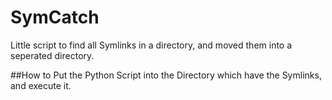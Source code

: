 # SymCatch
Little script to find all Symlinks in a directory, and moved them into a seperated directory.


##How to
Put the Python Script into the Directory which have the Symlinks, and execute it.
